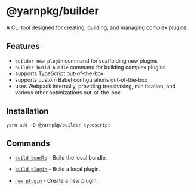 # @yarnpkg/builder

A CLI tool designed for creating, building, and managing complex plugins.

## Features

- `builder new plugin` command for scaffolding new plugins
- `builder build bundle` command for building complex plugins
- supports TypeScript out-of-the-box
- supports custom Babel configurations out-of-the-box
- uses Webpack internally, providing treeshaking, minification, and various other optimizations out-of-the-box

## Installation

`yarn add -D @yarnpkg/builder typescript`

## Commands

- [`build bundle`](/builder/cli/build/bundle) - Build the local bundle.

- [`build plugin`](/builder/cli/build/plugin) - Build a local plugin.

- [`new plugin`](/builder/cli/new/plugin) - Create a new plugin.